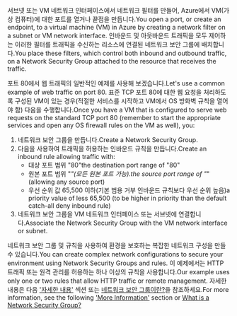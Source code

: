 <span data-ttu-id="f7e02-101">서브넷 또는 VM 네트워크 인터페이스에서 네트워크 필터를 만들어, Azure에서 VM(가상 컴퓨터)에 대한 포트를 열거나 끝점을 만듭니다.</span><span class="sxs-lookup"><span data-stu-id="f7e02-101">You open a port, or create an endpoint, to a virtual machine (VM) in Azure by creating a network filter on a subnet or VM network interface.</span></span> <span data-ttu-id="f7e02-102">인바운드 및 아웃바운드 트래픽을 모두 제어하는 이러한 필터를 트래픽을 수신하는 리소스에 연결된 네트워크 보안 그룹에 배치합니다.</span><span class="sxs-lookup"><span data-stu-id="f7e02-102">You place these filters, which control both inbound and outbound traffic, on a Network Security Group attached to the resource that receives the traffic.</span></span>

<span data-ttu-id="f7e02-103">포트 80에서 웹 트래픽의 일반적인 예제를 사용해 보겠습니다.</span><span class="sxs-lookup"><span data-stu-id="f7e02-103">Let's use a common example of web traffic on port 80.</span></span> <span data-ttu-id="f7e02-104">표준 TCP 포트 80에 대한 웹 요청을 처리하도록 구성된 VM이 있는 경우(적절한 서비스를 시작하고 VM에서 OS 방화벽 규칙을 열어야 함) 다음을 수행합니다.</span><span class="sxs-lookup"><span data-stu-id="f7e02-104">Once you have a VM that is configured to serve web requests on the standard TCP port 80 (remember to start the appropriate services and open any OS firewall rules on the VM as well), you:</span></span>

1. <span data-ttu-id="f7e02-105">네트워크 보안 그룹을 만듭니다.</span><span class="sxs-lookup"><span data-stu-id="f7e02-105">Create a Network Security Group.</span></span>
2. <span data-ttu-id="f7e02-106">다음을 사용하여 트래픽을 허용하는 인바운드 규칙을 만듭니다.</span><span class="sxs-lookup"><span data-stu-id="f7e02-106">Create an inbound rule allowing traffic with:</span></span>
   * <span data-ttu-id="f7e02-107">대상 포트 범위 "80"</span><span class="sxs-lookup"><span data-stu-id="f7e02-107">the destination port range of "80"</span></span>
   * <span data-ttu-id="f7e02-108">원본 포트 범위 "*"(모든 원본 포트 가능).</span><span class="sxs-lookup"><span data-stu-id="f7e02-108">the source port range of "*" (allowing any source port)</span></span>
   * <span data-ttu-id="f7e02-109">우선 순위 값 65,500 이하(기본 범용 거부 인바운드 규칙보다 우선 순위 높음)</span><span class="sxs-lookup"><span data-stu-id="f7e02-109">a priority value of less 65,500 (to be higher in priority than the default catch-all deny inbound rule)</span></span>
3. <span data-ttu-id="f7e02-110">네트워크 보안 그룹을 VM 네트워크 인터페이스 또는 서브넷에 연결합니다.</span><span class="sxs-lookup"><span data-stu-id="f7e02-110">Associate the Network Security Group with the VM network interface or subnet.</span></span>

<span data-ttu-id="f7e02-111">네트워크 보안 그룹 및 규칙을 사용하여 환경을 보호하는 복잡한 네트워크 구성을 만들 수 있습니다.</span><span class="sxs-lookup"><span data-stu-id="f7e02-111">You can create complex network configurations to secure your environment using Network Security Groups and rules.</span></span> <span data-ttu-id="f7e02-112">이 예제에서는 HTTP 트래픽 또는 원격 관리를 허용하는 하나 이상의 규칙을 사용합니다.</span><span class="sxs-lookup"><span data-stu-id="f7e02-112">Our example uses only one or two rules that allow HTTP traffic or remote management.</span></span> <span data-ttu-id="f7e02-113">자세한 내용은 다음 ['자세한 내용'](#more-information-on-network-security-groups) 섹션 또는 [네트워크 보안 그룹이란?](../articles/virtual-network/virtual-networks-nsg.md)을 참조하세요.</span><span class="sxs-lookup"><span data-stu-id="f7e02-113">For more information, see the following ['More Information'](#more-information-on-network-security-groups) section or [What is a Network Security Group?](../articles/virtual-network/virtual-networks-nsg.md)</span></span>

